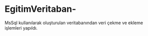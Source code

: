 # EgitimVeritaban-
MsSql kullanılarak oluşturulan veritabanından veri çekme ve ekleme işlemleri yapıldı.

